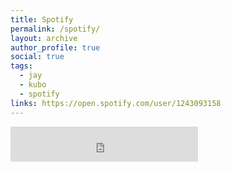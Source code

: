 ```yaml
---
title: Spotify
permalink: /spotify/
layout: archive
author_profile: true
social: true
tags:
  - jay
  - kubo
  - spotify
links: https://open.spotify.com/user/1243093158
---
```

<iframe src="https://open.spotify.com/follow/1/?uri=spotify:user:1243093158&size=detail&theme=light" width="300" height="56" scrolling="no" frameborder="0" style="border:none; overflow:hidden;" allowtransparency="true"></iframe>